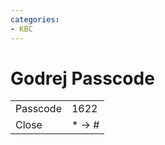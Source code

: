 ```yaml
---
categories:
- KBC
---
```

# Godrej Passcode

|     |     |
| --- | --- |
| Passcode | 1622 |
| Close | \* → # |